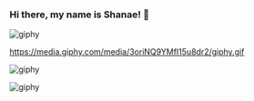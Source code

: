### Hi there, my name is Shanae! 👋

![giphy](https://user-images.githubusercontent.com/86532939/153952608-55cf4d27-cd90-427b-9577-8ee04bd73da9.gif)

https://media.giphy.com/media/3oriNQ9YMfI15u8dr2/giphy.gif

![giphy](https://user-images.githubusercontent.com/86532939/154270134-c511496d-0ee2-4cd1-bcab-d2855dd959d4.gif)

![giphy](https://user-images.githubusercontent.com/86532939/154270170-cca6d20d-3ee2-4f01-9f62-5a72431a8309.gif)

<!--
**ShanaeL29/ShanaeL29** is a ✨ _special_ ✨ repository because its `README.md` (this file) appears on your GitHub profile.


Here are some ideas to get you started:

- 🔭 I’m currently working on ...
- 🌱 I’m currently learning ...
- 👯 I’m looking to collaborate on ...
- 🤔 I’m looking for help with ...
- 💬 Ask me about ...
- 📫 How to reach me: ...
- 😄 Pronouns: ...
- ⚡ Fun fact: ...
-->
